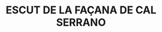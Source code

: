 ---
layout: test
title:  "ESCUT DE LA FAÇANA DE CAL SERRANO"
coordinates:
  - group1:
        - [1.460768526476311, 42.357691269853355]
        - [1.460862921739551, 42.357706834032093]
        - [1.460868963685996, 42.357689639970303]
        - [1.460774597519607, 42.3576728847951]
        - [1.460768526476311, 42.357691269853355]
---